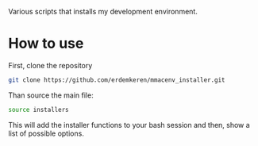 Various scripts that installs my development environment.

# How to use

First, clone the repository

```bash
git clone https://github.com/erdemkeren/mmacenv_installer.git
```

Than source the main file:

```bash
source installers
```

This will add the installer functions to your bash session and then,
show a list of possible options.
